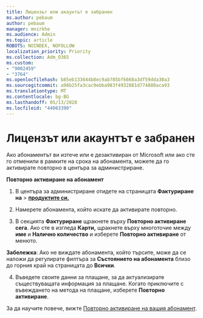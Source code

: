 ```yaml
---
title: Лицензът или акаунтът е забранен
ms.author: pebaum
author: pebaum
manager: mnirkhe
ms.audience: Admin
ms.topic: article
ROBOTS: NOINDEX, NOFOLLOW
localization_priority: Priority
ms.collection: Adm_O365
ms.custom:
- "9002459"
- "3764"
ms.openlocfilehash: b85eb133644b8ec9ab785bf6668a3df59dda30a3
ms.sourcegitcommit: a98b25fa3cac9ebba983f4932881d774880aca93
ms.translationtype: MT
ms.contentlocale: bg-BG
ms.lasthandoff: 05/13/2020
ms.locfileid: "44063390"
---
```

# <a name="license-or-account-disabled"></a>Лицензът или акаунтът е забранен

Ако абонаментът ви изтече или е дезактивиран от Microsoft или ако сте го отменили в рамките на срока на абонамента, можете да го активирате повторно в центъра за администриране.

**Повторно активиране на абонамент**

1. В центъра за администриране отидете на страницата **Фактуриране на**  >  **[продуктите си.](https://go.microsoft.com/fwlink/p/?linkid=842054)**

2. Намерете абонамента, който искате да активирате повторно.

3. В секцията **Фактуриране** щракнете върху **Повторно активиране сега**. Ако сте в изгледа **Карти,** щракнете върху многоточие между **име** и **Налично количество** и изберете **Повторно активиране** от менюто.

**Забележка**: Ако не виждате абонамента, който търсите, може да се наложи да регулирате филтъра за **Състоянието на абонамента** близо до горния край на страницата до **Всички**.

4. Въведете своите данни за плащане, за да актуализирате съществуващата информация за плащане. Когато приключите с въвеждането на метода на плащане, изберете **Повторно активиране**.

За да научите повече, вижте [Повторно активиране на вашия абонамент](https://docs.microsoft.com/microsoft-365/commerce/subscriptions/reactivate-your-subscription).